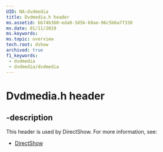 ```yaml
---
UID: NA:dvdmedia
title: Dvdmedia.h header
ms.assetid: bb74b360-eda8-3d5b-b9ae-96c5b6a7f330
ms.date: 01/11/2019
ms.keywords: 
ms.topic: overview
tech.root: dshow
archived: true
f1_keywords:
 - dvdmedia
 - dvdmedia/dvdmedia
---
```


# Dvdmedia.h header


## -description

This header is used by DirectShow. For more information, see:

- [DirectShow](../_dshow/index.md)

